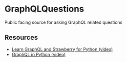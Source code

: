 # GraphQLQuestions
Public facing source for asking GraphQL related questions

## Resources
- [Learn GraphQL and Strawberry for Python (video)](https://www.youtube.com/watch?v=ah2VDO2zOWA&list=PLRpSGR_seq2mWIMJi8-9hzxqn_z_em_8M&index=24)
- [GraphQL in Python (video)](https://www.youtube.com/watch?v=EIGjT5NYjjM&list=PLRpSGR_seq2mWIMJi8-9hzxqn_z_em_8M&index=23)
